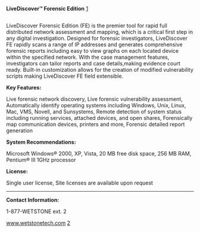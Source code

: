 **LiveDiscover™ Forensic Edition**
[1](http://www.wetstonetech.com/cgi-bin/shop.cgi?view,4)

##

LiveDiscover Forensic Edition (FE) is the premier tool for rapid full
distributed network assessment and mapping, which is a critical first
step in any digital investigation. Designed for forensic investigators,
LiveDiscover FE rapidly scans a range of IP addresses and generates
comprehensive forensic reports including easy to view graphs on each
located device within the specified network. With the case management
features, investigators can tailor reports and case details,making
evidence court ready. Built-in customization allows for the creation of
modified vulnerability scripts making LiveDiscover FE field extensible.

**Key Features:**

Live forensic network discovery, Live forensic vulnerability assessment,
Automatically identify operating systems including Windows, Unix, Linux,
Mac, VMS, Novell, and Sunsystems, Remote detection of system status
including running services, attached devices, and open shares,
Forensically map communication devices, printers and more, Forensic
detailed report generation

**System Recommendations:**

Microsoft Windows® 2000, XP, Vista, 20 MB free disk space, 256 MB RAM,
Pentium® III 1GHz processor

**License:**

Single user license, Site licenses are available upon request

------------------------------------------------------------------------

**Contact Information:**

1-877-WETSTONE ext. 2

www.wetstonetech.com [2](https://www.wetstonetech.com/index.html)